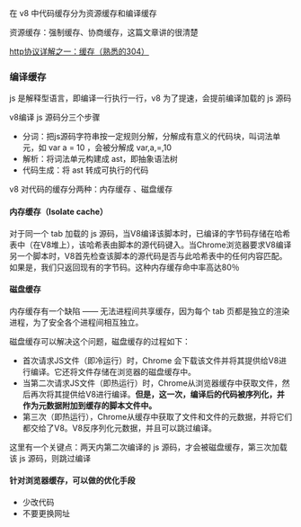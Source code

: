 在 v8 中代码缓存分为资源缓存和编译缓存

资源缓存：强制缓存、协商缓存，这篇文章讲的很清楚

<a href="https://zhyjor.github.io/2018/01/11/http%E5%8D%8F%E8%AE%AE%E8%AF%A6%E8%A7%A3%E4%B9%8B%E4%B8%80%EF%BC%9A%E7%BC%93%E5%AD%98%EF%BC%88%E7%86%9F%E6%82%89%E7%9A%84304%EF%BC%89/">http协议详解之一：缓存（熟悉的304）</a>

### 编译缓存

js 是解释型语言，即编译一行执行一行，v8 为了提速，会提前编译加载的 js 源码

v8编译 js 源码分三个步骤

  - 分词：把js源码字符串按一定规则分解，分解成有意义的代码块，叫词法单元，如 var a = 10 ，会被分解成 var,a,=,10
  - 解析：将词法单元构建成 ast，即抽象语法树
  - 代码生成：将 ast 转成可执行的代码

v8 对代码的缓存分两种：内存缓存 、磁盘缓存

#### 内存缓存（Isolate cache）

对于同一个 tab 加载的 js 源码，当V8编译该脚本时，已编译的字节码存储在哈希表中（在V8堆上），该哈希表由脚本的源代码键入。当Chrome浏览器要求V8编译另一个脚本时，V8首先检查该脚本的源代码是否与此哈希表中的任何内容匹配。如果是，我们只返回现有的字节码。这种内存缓存命中率高达80％

#### 磁盘缓存

内存缓存有一个缺陷 —— 无法进程间共享缓存，因为每个 tab 页都是独立的渲染进程，为了安全各个进程间相互独立。

磁盘缓存可以解决这个问题，磁盘缓存的过程如下：

 - 首次请求JS文件（即冷运行）时，Chrome 会下载该文件并将其提供给V8进行编译。它还将文件存储在浏览器的磁盘缓存中。
 - 当第二次请求JS文件（即热运行）时，Chrome从浏览器缓存中获取文件，然后再次将其提供给V8进行编译。<strong>但是，这一次，编译后的代码被序列化，并作为元数据附加到缓存的脚本文件中。</strong>
 - 第三次（即热运行），Chrome从缓存中获取了文件和文件的元数据，并将它们都交给了V8。V8反序列化元数据，并且可以跳过编译。

这里有一个关键点：两天内第二次编译的 js 源码，才会被磁盘缓存，第三次加载该 js 源码，则跳过编译

#### 针对浏览器缓存，可以做的优化手段

  - 少改代码
  - 不要更换网址



